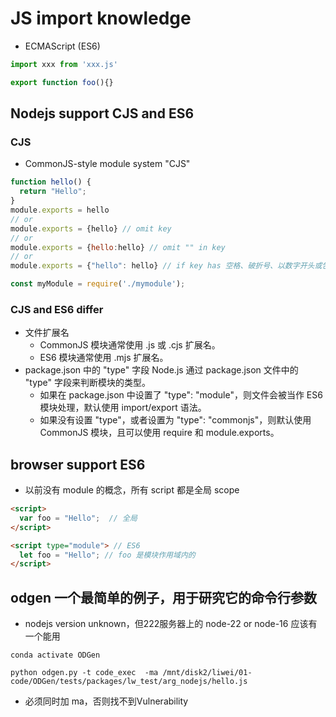 # JS import knowledge
- ECMAScript (ES6)  
```js
import xxx from 'xxx.js'

export function foo(){}
```

## Nodejs support  CJS and ES6

### CJS
- CommonJS-style module system "CJS"
```js
function hello() {
  return "Hello";
}
module.exports = hello
// or
module.exports = {hello} // omit key
// or
module.exports = {hello:hello} // omit "" in key
// or
module.exports = {"hello": hello} // if key has 空格、破折号、以数字开头或包含特殊字符时, must add ""

const myModule = require('./mymodule');
```

### CJS and ES6 differ
- 文件扩展名
  - CommonJS 模块通常使用 .js 或 .cjs 扩展名。
  - ES6 模块通常使用 .mjs 扩展名。
- package.json 中的 "type" 字段 Node.js 通过 package.json 文件中的 "type" 字段来判断模块的类型。
  - 如果在 package.json 中设置了 "type": "module"，则文件会被当作 ES6 模块处理，默认使用 import/export 语法。
  - 如果没有设置 "type"，或者设置为 "type": "commonjs"，则默认使用 CommonJS 模块，且可以使用 require 和 module.exports。

## browser support ES6
- 以前没有 module 的概念，所有 script 都是全局 scope

```html
<script>
  var foo = "Hello";  // 全局
</script>

<script type="module"> // ES6
  let foo = "Hello"; // foo 是模块作用域内的
</script>
```

## odgen 一个最简单的例子，用于研究它的命令行参数
- nodejs version unknown，但222服务器上的 node-22 or node-16 应该有一个能用
```shell
conda activate ODGen

python odgen.py -t code_exec  -ma /mnt/disk2/liwei/01-code/ODGen/tests/packages/lw_test/arg_nodejs/hello.js 
```
- 必须同时加 ma，否则找不到Vulnerability